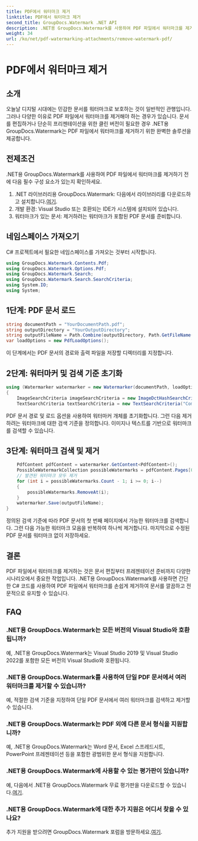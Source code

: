 ```yaml
---
title: PDF에서 워터마크 제거
linktitle: PDF에서 워터마크 제거
second_title: GroupDocs.Watermark .NET API
description: .NET용 GroupDocs.Watermark를 사용하여 PDF 파일에서 워터마크를 제거하는 방법을 알아보세요. 전문적인 문서 편집을 위한 쉬운 단계.
weight: 34
url: /ko/net/pdf-watermarking-attachments/remove-watermark-pdf/
---
```


# PDF에서 워터마크 제거

## 소개
오늘날 디지털 시대에는 민감한 문서를 워터마크로 보호하는 것이 일반적인 관행입니다. 그러나 다양한 이유로 PDF 파일에서 워터마크를 제거해야 하는 경우가 있습니다. 문서를 편집하거나 단순히 프리젠테이션을 위한 클린 버전이 필요한 경우 .NET용 GroupDocs.Watermark는 PDF 파일에서 워터마크를 제거하기 위한 완벽한 솔루션을 제공합니다.
## 전제조건
.NET용 GroupDocs.Watermark를 사용하여 PDF 파일에서 워터마크를 제거하기 전에 다음 필수 구성 요소가 있는지 확인하세요.
1.  .NET 라이브러리용 GroupDocs.Watermark: 다음에서 라이브러리를 다운로드하고 설치합니다.[여기](https://releases.groupdocs.com/Watermark/net/).
2. 개발 환경: Visual Studio 또는 호환되는 IDE가 시스템에 설치되어 있습니다.
3. 워터마크가 있는 문서: 제거하려는 워터마크가 포함된 PDF 문서를 준비합니다.

## 네임스페이스 가져오기
C# 프로젝트에서 필요한 네임스페이스를 가져오는 것부터 시작합니다.
```csharp
using GroupDocs.Watermark.Contents.Pdf;
using GroupDocs.Watermark.Options.Pdf;
using GroupDocs.Watermark.Search;
using GroupDocs.Watermark.Search.SearchCriteria;
using System.IO;
using System;
```
## 1단계: PDF 문서 로드
```csharp
string documentPath = "YourDocumentPath.pdf";
string outputDirectory = "YourOutputDirectory";
string outputFileName = Path.Combine(outputDirectory, Path.GetFileName(documentPath));
var loadOptions = new PdfLoadOptions();
```
이 단계에서는 PDF 문서의 경로와 출력 파일을 저장할 디렉터리를 지정합니다.
## 2단계: 워터마커 및 검색 기준 초기화
```csharp
using (Watermarker watermarker = new Watermarker(documentPath, loadOptions))
{
    ImageSearchCriteria imageSearchCriteria = new ImageDctHashSearchCriteria(Constants.LogoPng);
    TextSearchCriteria textSearchCriteria = new TextSearchCriteria("Company Name");
```
PDF 문서 경로 및 로드 옵션을 사용하여 워터마커 개체를 초기화합니다. 그런 다음 제거하려는 워터마크에 대한 검색 기준을 정의합니다. 이미지나 텍스트를 기반으로 워터마크를 검색할 수 있습니다.
## 3단계: 워터마크 검색 및 제거
```csharp
    PdfContent pdfContent = watermarker.GetContent<PdfContent>();
    PossibleWatermarkCollection possibleWatermarks = pdfContent.Pages[0].Search(imageSearchCriteria.Or(textSearchCriteria));
    // 발견된 워터마크 모두 제거
    for (int i = possibleWatermarks.Count - 1; i >= 0; i--)
    {
        possibleWatermarks.RemoveAt(i);
    }
    watermarker.Save(outputFileName);
}
```
정의된 검색 기준에 따라 PDF 문서의 첫 번째 페이지에서 가능한 워터마크를 검색합니다. 그런 다음 가능한 워터마크 모음을 반복하여 하나씩 제거합니다. 마지막으로 수정된 PDF 문서를 워터마크 없이 저장하세요.

## 결론
PDF 파일에서 워터마크를 제거하는 것은 문서 편집부터 프레젠테이션 준비까지 다양한 시나리오에서 중요한 작업입니다. .NET용 GroupDocs.Watermark를 사용하면 간단한 C# 코드를 사용하여 PDF 파일에서 워터마크를 손쉽게 제거하여 문서를 깔끔하고 전문적으로 유지할 수 있습니다.
## FAQ
### .NET용 GroupDocs.Watermark는 모든 버전의 Visual Studio와 호환됩니까?
예, .NET용 GroupDocs.Watermark는 Visual Studio 2019 및 Visual Studio 2022를 포함한 모든 버전의 Visual Studio와 호환됩니다.
### .NET용 GroupDocs.Watermark를 사용하여 단일 PDF 문서에서 여러 워터마크를 제거할 수 있습니까?
예, 적절한 검색 기준을 지정하여 단일 PDF 문서에서 여러 워터마크를 검색하고 제거할 수 있습니다.
### .NET용 GroupDocs.Watermark는 PDF 외에 다른 문서 형식을 지원합니까?
예, .NET용 GroupDocs.Watermark는 Word 문서, Excel 스프레드시트, PowerPoint 프레젠테이션 등을 포함한 광범위한 문서 형식을 지원합니다.
### .NET용 GroupDocs.Watermark에 사용할 수 있는 평가판이 있습니까?
 예, 다음에서 .NET용 GroupDocs.Watermark 무료 평가판을 다운로드할 수 있습니다.[여기](https://releases.groupdocs.com/).
### .NET용 GroupDocs.Watermark에 대한 추가 지원은 어디서 찾을 수 있나요?
 추가 지원을 받으려면 GroupDocs.Watermark 포럼을 방문하세요.[여기](https://forum.groupdocs.com/c/watermark/19).